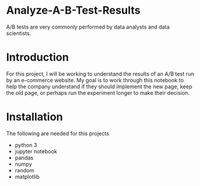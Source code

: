 # Analyze-A-B-Test-Results

A/B tests are very commonly performed by data analysts and data scientists. 


# Introduction

For this project, I will be working to understand the results of an A/B test run by an e-commerce website. My goal is to work through this notebook to help the company understand if they should implement the new page, keep the old page, or perhaps run the experiment longer to make their decision.

# Installation

The following are needed for this projects

- python 3
- jupyter notebook
- pandas
- numpy
- random
- matplotlib

